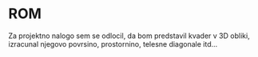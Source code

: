 # ROM

Za projektno nalogo sem se odlocil, da bom predstavil kvader v 3D obliki, izracunal njegovo povrsino, prostornino, telesne diagonale itd...
